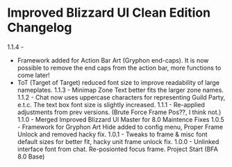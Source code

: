 # Improved Blizzard UI Clean Edition Changelog
1.1.4 - 
* Framework added for Action Bar Art (Gryphon end-caps). It is now possible to remove the end caps from the action bar, more functions to come later!
* ToT (Target of Target) reduced font size to improve readability of large nameplates.
1.1.3 - Minimap Zone Text better fits the larger zone names.
1.1.2 - Chat now uses uppercase characters for representing Guild Party, e.t.c. The text box font size is slightly increased.
1.1.1 - Re-applied adjustments from prev versions. (Brute Force Frame Pos??, I think not.)
1.1.0 - Merged Improved Blizzard UI Master for 8.0 Maintence Fixes
1.0.5 - Framework for Gryphon Art Hide added to config menu, Proper Frame Unlock and removed hacky fix.
1.0.1 - Tweaks to frame & misc font default sizes for better fit, hacky unit frame unlock fix.
1.0.0 - Unlinked interface font from chat. Re-posionted focus frame. 
Project Start (BFA 8.0 Base)
